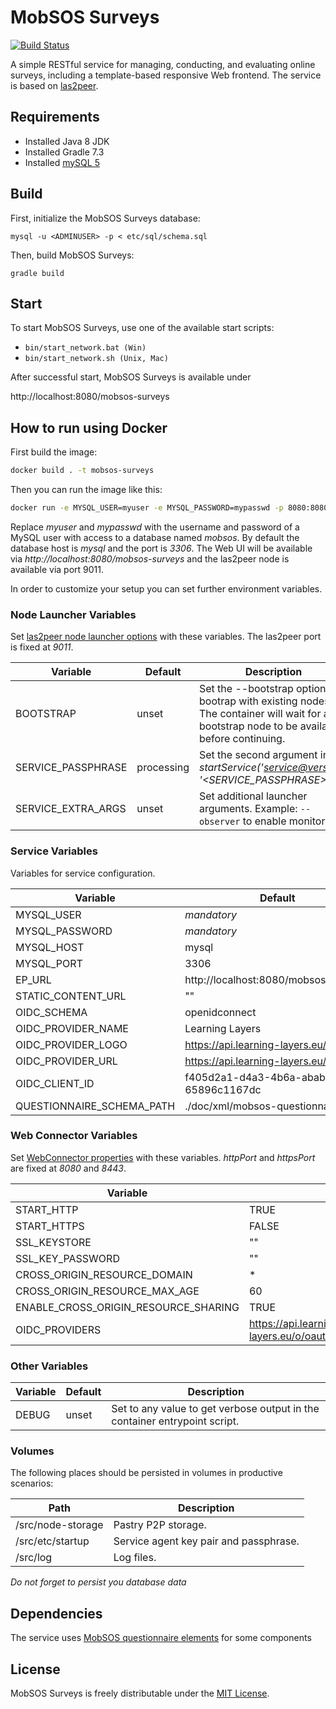 MobSOS Surveys
==============
[![Build Status](https://travis-ci.org/rwth-acis/mobsos-surveys.svg?branch=master)](https://travis-ci.org/rwth-acis/mobsos-surveys)

A simple RESTful service for managing, conducting, and evaluating online surveys, including a template-based responsive Web frontend. The service is based on [las2peer](https://github.com/rwth-acis/LAS2peer).

Requirements
--

  * Installed Java 8 JDK
  * Installed Gradle 7.3
  * Installed [mySQL 5](http://www.mysql.com/)
  
Build
--

First, initialize the MobSOS Surveys database:

```
mysql -u <ADMINUSER> -p < etc/sql/schema.sql
```

Then, build MobSOS Surveys:

```
gradle build
```

Start
--

To start MobSOS Surveys, use one of the available start scripts:
  
  * `bin/start_network.bat (Win)`
  * `bin/start_network.sh (Unix, Mac)`

After successful start, MobSOS Surveys is available under

http://localhost:8080/mobsos-surveys

How to run using Docker
-------------------

First build the image:
```bash
docker build . -t mobsos-surveys
```

Then you can run the image like this:

```bash
docker run -e MYSQL_USER=myuser -e MYSQL_PASSWORD=mypasswd -p 8080:8080 -p 9011:9011 mobsos-surveys
```

Replace *myuser* and *mypasswd* with the username and password of a MySQL user with access to a database named *mobsos*.
By default the database host is *mysql* and the port is *3306*.
The Web UI will be available via *http://localhost:8080/mobsos-surveys* and the las2peer node is available via port 9011.

In order to customize your setup you can set further environment variables.

### Node Launcher Variables

Set [las2peer node launcher options](https://github.com/rwth-acis/las2peer-Template-Project/wiki/L2pNodeLauncher-Commands#at-start-up) with these variables.
The las2peer port is fixed at *9011*.

| Variable | Default | Description |
|----------|---------|-------------|
| BOOTSTRAP | unset | Set the --bootstrap option to bootrap with existing nodes. The container will wait for any bootstrap node to be available before continuing. |
| SERVICE_PASSPHRASE | processing | Set the second argument in *startService('<service@version>', '<SERVICE_PASSPHRASE>')*. |
| SERVICE_EXTRA_ARGS | unset | Set additional launcher arguments. Example: ```--observer``` to enable monitoring. |

### Service Variables

Variables for service configuration.

| Variable | Default |
|----------|---------|
| MYSQL_USER | *mandatory* |
| MYSQL_PASSWORD | *mandatory* |
| MYSQL_HOST | mysql |
| MYSQL_PORT | 3306 |
| EP_URL | http://localhost:8080/mobsos/surveys/ |
| STATIC_CONTENT_URL | "" |
| OIDC_SCHEMA | openidconnect |
| OIDC_PROVIDER_NAME | Learning Layers |
| OIDC_PROVIDER_LOGO | https://api.learning-layers.eu/logo.png |
| OIDC_PROVIDER_URL | https://api.learning-layers.eu/o/oauth2 |
| OIDC_CLIENT_ID | f405d2a1-d4a3-4b6a-abab-65896c1167dc |
| QUESTIONNAIRE_SCHEMA_PATH | ./doc/xml/mobsos-questionnaire.xsd |

### Web Connector Variables

Set [WebConnector properties](https://github.com/rwth-acis/las2peer-Template-Project/wiki/WebConnector-Configuration) with these variables.
*httpPort* and *httpsPort* are fixed at *8080* and *8443*.

| Variable | Default |
|----------|---------|
| START_HTTP | TRUE |
| START_HTTPS | FALSE |
| SSL_KEYSTORE | "" |
| SSL_KEY_PASSWORD | "" |
| CROSS_ORIGIN_RESOURCE_DOMAIN | * |
| CROSS_ORIGIN_RESOURCE_MAX_AGE | 60 |
| ENABLE_CROSS_ORIGIN_RESOURCE_SHARING | TRUE |
| OIDC_PROVIDERS | https://api.learning-layers.eu/o/oauth2,https://accounts.google.com |

### Other Variables

| Variable | Default | Description |
|----------|---------|-------------|
| DEBUG  | unset | Set to any value to get verbose output in the container entrypoint script. |

### Volumes

The following places should be persisted in volumes in productive scenarios:

| Path | Description |
|------|-------------|
| /src/node-storage | Pastry P2P storage. |
| /src/etc/startup | Service agent key pair and passphrase. |
| /src/log | Log files. |

*Do not forget to persist you database data*

Dependencies
---
The service uses [MobSOS questionnaire elements](https://github.com/rwth-acis/mobsos-questionnaire-elements) for some components

License
--
MobSOS Surveys is freely distributable under the [MIT License](https://github.com/rwth-acis/mobsos-survey/blob/master/LICENSE).
